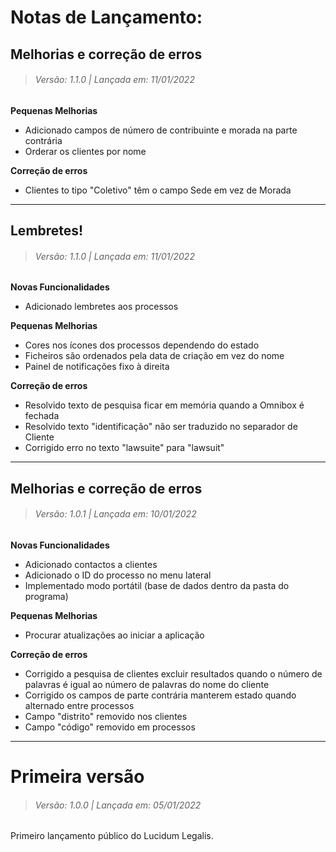 # Notas de Lançamento:

## Melhorias e correção de erros

> ###### Versão: 1.1.0 | Lançada em: 11/01/2022 

**Pequenas Melhorias**
- Adicionado campos de número de contribuinte e morada na parte contrária
- Orderar os clientes por nome

**Correção de erros**
- Clientes to tipo "Coletivo" têm o campo Sede em vez de Morada

___

## Lembretes!

> ###### Versão: 1.1.0 | Lançada em: 11/01/2022 

**Novas Funcionalidades**
- Adicionado lembretes aos processos

**Pequenas Melhorias**
- Cores nos ícones dos processos dependendo do estado
- Ficheiros são ordenados pela data de criação em vez do nome
- Painel de notificações fixo à direita

**Correção de erros**
- Resolvido texto de pesquisa ficar em memória quando a Omnibox é fechada
- Resolvido texto "identificação" não ser traduzido no separador de Cliente
- Corrigido erro no texto "lawsuite" para "lawsuit"

___

## Melhorias e correção de erros

> ###### Versão: 1.0.1 | Lançada em: 10/01/2022

**Novas Funcionalidades**
- Adicionado contactos a clientes
- Adicionado o ID do processo no menu lateral
- Implementado modo portátil (base de dados dentro da pasta do programa)

**Pequenas Melhorias**
- Procurar atualizações ao iniciar a aplicação

**Correção de erros**
- Corrigido a pesquisa de clientes excluir resultados quando o número de palavras é igual ao número de palavras do nome do cliente
- Corrigido os campos de parte contrária manterem estado quando alternado entre processos
- Campo "distrito" removido nos clientes
- Campo "código" removido em processos

___

# Primeira versão

> ###### Versão: 1.0.0 | Lançada em: 05/01/2022

Primeiro lançamento público do Lucidum Legalis.
